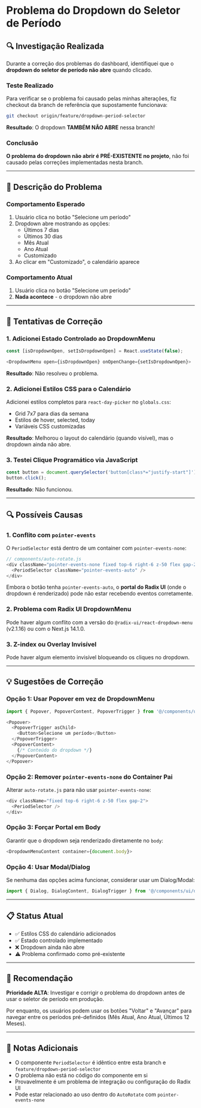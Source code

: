 # Problema do Dropdown do Seletor de Período

## 🔍 Investigação Realizada

Durante a correção dos problemas do dashboard, identifiquei que o **dropdown do seletor de período não abre** quando clicado.

### Teste Realizado

Para verificar se o problema foi causado pelas minhas alterações, fiz checkout da branch de referência que supostamente funcionava:

```bash
git checkout origin/feature/dropdown-period-selector
```

**Resultado**: O dropdown **TAMBÉM NÃO ABRE** nessa branch!

### Conclusão

**O problema do dropdown não abrir é PRÉ-EXISTENTE no projeto**, não foi causado pelas correções implementadas nesta branch.

---

## 🐛 Descrição do Problema

### Comportamento Esperado
1. Usuário clica no botão "Selecione um período"
2. Dropdown abre mostrando as opções:
   - Últimos 7 dias
   - Últimos 30 dias
   - Mês Atual
   - Ano Atual
   - Customizado
3. Ao clicar em "Customizado", o calendário aparece

### Comportamento Atual
1. Usuário clica no botão "Selecione um período"
2. **Nada acontece** - o dropdown não abre

---

## 🔧 Tentativas de Correção

### 1. Adicionei Estado Controlado ao DropdownMenu

```javascript
const [isDropdownOpen, setIsDropdownOpen] = React.useState(false);

<DropdownMenu open={isDropdownOpen} onOpenChange={setIsDropdownOpen}>
```

**Resultado**: Não resolveu o problema.

### 2. Adicionei Estilos CSS para o Calendário

Adicionei estilos completos para `react-day-picker` no `globals.css`:
- Grid 7x7 para dias da semana
- Estilos de hover, selected, today
- Variáveis CSS customizadas

**Resultado**: Melhorou o layout do calendário (quando visível), mas o dropdown ainda não abre.

### 3. Testei Clique Programático via JavaScript

```javascript
const button = document.querySelector('button[class*="justify-start"]');
button.click();
```

**Resultado**: Não funcionou.

---

## 🔍 Possíveis Causas

### 1. Conflito com `pointer-events`
O `PeriodSelector` está dentro de um container com `pointer-events-none`:

```javascript
// components/auto-rotate.js
<div className="pointer-events-none fixed top-6 right-6 z-50 flex gap-2">
  <PeriodSelector className="pointer-events-auto" />
</div>
```

Embora o botão tenha `pointer-events-auto`, o **portal do Radix UI** (onde o dropdown é renderizado) pode não estar recebendo eventos corretamente.

### 2. Problema com Radix UI DropdownMenu
Pode haver algum conflito com a versão do `@radix-ui/react-dropdown-menu` (v2.1.16) ou com o Next.js 14.1.0.

### 3. Z-index ou Overlay Invisível
Pode haver algum elemento invisível bloqueando os cliques no dropdown.

---

## 💡 Sugestões de Correção

### Opção 1: Usar Popover em vez de DropdownMenu

```javascript
import { Popover, PopoverContent, PopoverTrigger } from '@/components/ui/popover';

<Popover>
  <PopoverTrigger asChild>
    <Button>Selecione um período</Button>
  </PopoverTrigger>
  <PopoverContent>
    {/* Conteúdo do dropdown */}
  </PopoverContent>
</Popover>
```

### Opção 2: Remover `pointer-events-none` do Container Pai

Alterar `auto-rotate.js` para não usar `pointer-events-none`:

```javascript
<div className="fixed top-6 right-6 z-50 flex gap-2">
  <PeriodSelector />
</div>
```

### Opção 3: Forçar Portal em Body

Garantir que o dropdown seja renderizado diretamente no `body`:

```javascript
<DropdownMenuContent container={document.body}>
```

### Opção 4: Usar Modal/Dialog

Se nenhuma das opções acima funcionar, considerar usar um Dialog/Modal:

```javascript
import { Dialog, DialogContent, DialogTrigger } from '@/components/ui/dialog';
```

---

## 📋 Status Atual

- ✅ Estilos CSS do calendário adicionados
- ✅ Estado controlado implementado
- ❌ Dropdown ainda não abre
- ⚠️ Problema confirmado como pré-existente

---

## 🎯 Recomendação

**Prioridade ALTA**: Investigar e corrigir o problema do dropdown antes de usar o seletor de período em produção.

Por enquanto, os usuários podem usar os botões "Voltar" e "Avançar" para navegar entre os períodos pré-definidos (Mês Atual, Ano Atual, Últimos 12 Meses).

---

## 📝 Notas Adicionais

- O componente `PeriodSelector` é idêntico entre esta branch e `feature/dropdown-period-selector`
- O problema não está no código do componente em si
- Provavelmente é um problema de integração ou configuração do Radix UI
- Pode estar relacionado ao uso dentro do `AutoRotate` com `pointer-events-none`
